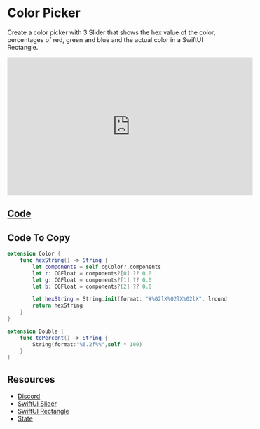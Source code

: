 # Color Picker

Create a color picker with 3 Slider that shows the hex value of the color, percentages of red, green and blue and the actual color in a SwiftUI Rectangle.

<iframe width="560" height="315" src="https://www.youtube.com/embed/2P_B2Ux0e_0" title="YouTube video player" frameborder="0" allow="accelerometer; autoplay; clipboard-write; encrypted-media; gyroscope; picture-in-picture" allowfullscreen></iframe>

## [Code](https://github.com/phptuts/ios-mini-projects/blob/main/ColorPicker/ColorPicker/ContentView.swift)



## Code To Copy

```swift
extension Color {
    func hexString() -> String {
        let components = self.cgColor?.components
        let r: CGFloat = components?[0] ?? 0.0
        let g: CGFloat = components?[1] ?? 0.0
        let b: CGFloat = components?[2] ?? 0.0

        let hexString = String.init(format: "#%02lX%02lX%02lX", lroundf(Float(r * 255)), lroundf(Float(g * 255)), lroundf(Float(b * 255)))
        return hexString
    }
}

extension Double {
    func toPercent() -> String {
        String(format:"%6.2f%%",self * 100)
    }
}
```


## Resources

- [Discord](https://discord.gg/Jwv7xaPRMS)
- [SwiftUI Slider](https://www.hackingwithswift.com/quick-start/swiftui/how-to-create-a-slider-and-read-values-from-it)
- [SwiftUI Rectangle](https://www.hackingwithswift.com/quick-start/swiftui/how-to-display-solid-shapes)
- [State](https://www.hackingwithswift.com/quick-start/swiftui/what-is-the-state-property-wrapper)
